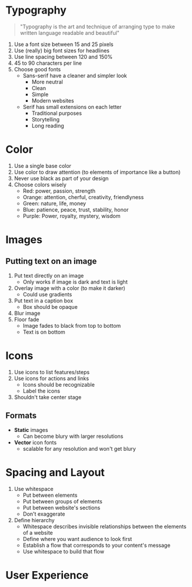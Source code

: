# Typography

> "Typography is the art and technique of arranging type to make written language readable and beautiful"

1. Use a font size between 15 and 25 pixels
2. Use (really) big font sizes for headlines
3. Use line spacing between 120 and 150%
4. 45 to 90 characters per line
5. Choose good fonts
	* Sans-serif have a cleaner and simpler look
		* More neutral
		* Clean
		* Simple
		* Modern websites
	* Serif has small extensions on each letter
		* Traditional purposes
		* Storytelling
		* Long reading

# Color

1. Use a single base color
2. Use color to draw attention (to elements of importance like a button)
3. Never use black as part of your design
4. Choose colors wisely
	* Red: power, passion, strength
	* Orange: attention, cherful, creativity, friendlyness
	* Green: nature, life, money
	* Blue: patience, peace, trust, stability, honor
	* Purple: Power, royalty, mystery, wisdom

# Images

## Putting text on an image
1. Put text directly on an image
	* Only works if image is dark and text is light
2. Overlay image with a color (to make it darker)
	* Could use gradients
3. Put text in a caption box
	* Box should be opaque
4. Blur image
5. Floor fade
	* Image fades to black from top to bottom
	* Text is on bottom

# Icons
1. Use icons to list features/steps
2. Use icons for actions and links
	* Icons should be recognizable
	* Label the icons
3. Shouldn't take center stage

## Formats
* **Static** images
	* Can become blury with larger resolutions
* **Vector** icon fonts
	* scalable for any resolution and won't get blury

# Spacing and Layout
1. Use whitespace
	* Put between elements
	* Put between groups of elements
	* Put between website's sections
	* Don't exaggerate
2. Define hierarchy
	* Whitespace describes invisible relationships between the elements of a website
	* Define where you want audience to look first
	* Establish a flow that corresponds to your content's message
	* Use whitespace to build that flow

# User Experience
